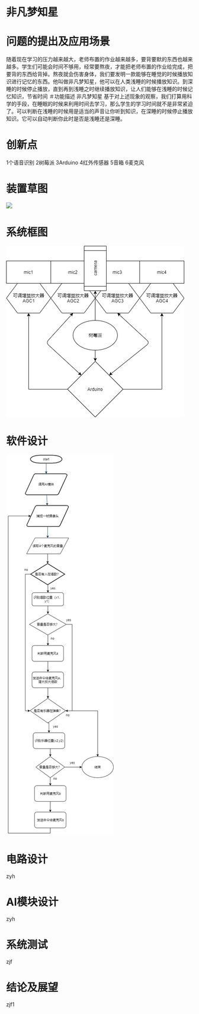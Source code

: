 # 非凡梦知星

# 问题的提出及应用场景
随着现在学习的压力越来越大，老师布置的作业越来越多，要背要默的东西也越来越多。学生们可能会时间不够用，经常要熬夜，才能把老师布置的作业给完成，把要背的东西给背掉。熬夜就会伤害身体，我们要发明一款能够在睡觉的时候播放知识进行记忆的东西。他叫做非凡梦知星，他可以在人类浅睡的时候播放知识。到深睡的时候停止播放，直到再到浅睡之时继续播放知识，让人们能够在浅睡的时候记忆知识，节省时间
＃功能描述
非凡梦知星
基于对上述现象的观察，我们打算用科学的手段，在睡眠的时候来利用时间去学习，那么学生的学习时间就不是非常紧迫了。可以判断在浅睡的时候用是适当的声音让你听到知识，在深睡的时候停止播放知识。它可以自动判断你此时是否是浅睡还是深睡。

# 创新点

1个语音识别 
2树莓派
3Arduino
4红外传感器
5音箱
6麦克风


# 装置草图
  ![](https://https://github.com/castic2020/dreamlearn/blob/master/2d1c4ddd92c3f52a7979c0be192776e.png)

# 系统框图
   ![](https://github.com/castic2020/actormic/blob/master/%E6%BC%94%E5%A5%8F%E8%80%85%E6%99%BA%E8%83%BD%E8%AF%86%E5%88%AB%E9%BA%A6%E5%85%8B%E9%A3%8E.jpg)


# 软件设计
   ![](https://github.com/castic2020/actormic/blob/master/%E8%BD%AF%E4%BB%B6%E8%AE%BE%E8%AE%A1.jpg)


# 电路设计
   zyh


# AI模块设计
   zyh


# 系统测试
   zjf


# 结论及展望
   zjf1


